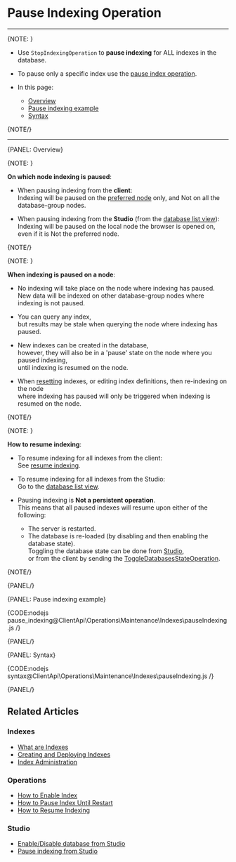 # Pause Indexing Operation
---

{NOTE: }

* Use `StopIndexingOperation` to __pause indexing__ for ALL indexes in the database.  

* To pause only a specific index use the [pause index operation](../../../../client-api/operations/maintenance/indexes/stop-index).

* In this page:
  * [Overview](../../../../client-api/operations/maintenance/indexes/stop-indexing#overview)
  * [Pause indexing example](../../../../client-api/operations/maintenance/indexes/stop-indexing#pause-indexing-example)
  * [Syntax](../../../../client-api/operations/maintenance/indexes/stop-indexing#syntax)

{NOTE/}

---

{PANEL: Overview}

{NOTE: }

__On which node indexing is paused__:

* When pausing indexing from the __client__:  
  Indexing will be paused on the [preferred node](../../../../client-api/configuration/load-balance/overview#the-preferred-node) only, and Not on all the database-group nodes.  

* When pausing indexing from the __Studio__ (from the [database list view](../../../../studio/database/databases-list-view#more-actions)):  
  Indexing will be paused on the local node the browser is opened on, even if it is Not the preferred node.

{NOTE/}

{NOTE: }

__When indexing is paused on a node__:
 
* No indexing will take place on the node where indexing has paused.  
  New data will be indexed on other database-group nodes where indexing is not paused.

* You can query any index,  
  but results may be stale when querying the node where indexing has paused.
 
* New indexes can be created in the database,  
  however, they will also be in a 'pause' state on the node where you paused indexing,  
  until indexing is resumed on the node.

* When [resetting](../../../../client-api/operations/maintenance/indexes/reset-index) indexes, or editing index definitions, then re-indexing on the node  
  where indexing has paused will only be triggered when indexing is resumed on the node.

{NOTE/}

{NOTE: }

__How to resume indexing__:

* To resume indexing for all indexes from the client:  
  See [resume indexing](../../../../client-api/operations/maintenance/indexes/start-indexing).

* To resume indexing for all indexes from the Studio:  
  Go to the [database list view](../../../../studio/database/databases-list-view#more-actions).  

* Pausing indexing is __Not a persistent operation__.  
  This means that all paused indexes will resume upon either of the following:
    * The server is restarted.
    * The database is re-loaded (by disabling and then enabling the database state).  
      Toggling the database state can be done from [Studio](../../../../studio/database/databases-list-view#database-actions),  
      or from the client by sending the [ToggleDatabasesStateOperation](../../../../client-api/operations/server-wide/toggle-databases-state).

{NOTE/}

{PANEL/}

{PANEL: Pause indexing example}

{CODE:nodejs pause_indexing@ClientApi\Operations\Maintenance\Indexes\pauseIndexing.js /}

{PANEL/}

{PANEL: Syntax}

{CODE:nodejs syntax@ClientApi\Operations\Maintenance\Indexes\pauseIndexing.js /}

{PANEL/}

## Related Articles

### Indexes

- [What are Indexes](../../../../indexes/what-are-indexes)
- [Creating and Deploying Indexes](../../../../indexes/creating-and-deploying)
- [Index Administration](../../../../indexes/index-administration)

### Operations

- [How to Enable Index](../../../../client-api/operations/maintenance/indexes/enable-index)
- [How to Pause Index Until Restart](../../../../client-api/operations/maintenance/indexes/stop-index)
- [How to Resume Indexing](../../../../client-api/operations/maintenance/indexes/start-indexing)

### Studio

- [Enable/Disable database from Studio](../../../../studio/database/databases-list-view#database-actions)
- [Pause indexing from Studio](../../../../studio/database/databases-list-view#more-actions)
